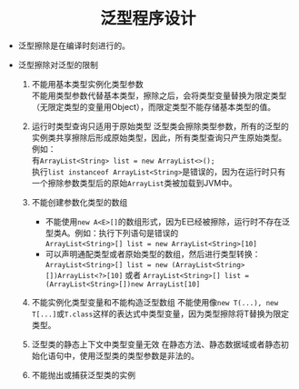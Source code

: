 # <center>泛型程序设计</center>
* 泛型擦除是在编译时刻进行的。  

* 泛型擦除对泛型的限制
    1. 不能用基本类型实例化类型参数  
        不能用类型参数代替基本类型，擦除之后，会将类型变量替换为限定类型（无限定类型的变量用Object），而限定类型不能存储基本类型的值。
    
    2. 运行时类型查询只适用于原始类型
        泛型类会擦除类型参数，所有的泛型的实例类共享擦除后形成原始类型，因此，所有类型查询只产生原始类型。  
        例如：  
        有`ArrayList<String> list = new ArrayList<>();`  
        执行`list instanceof ArrayList<String>`是错误的，因为在运行时只有一个擦除参数类型后的原始`ArrayList`类被加载到JVM中。  
    
    3. 不能创建参数化类型的数组  
        * 不能使用`new A<E>[]`的数组形式，因为E已经被擦除，运行时不存在泛型类A<E>。例如：执行下列语句是错误的  
        `ArrayList<String>[] list = new ArrayList<String>[10]`
        * 可以声明通配类型或者原始类型的数组，然后进行类型转换：  
        `ArrayList<String>[] list = new (ArrayList<String>[])ArrayList<?>[10]`
        或者 `ArrayList<String>[] list = (ArrayList<String>[])new ArrayList[10]`  

    4. 不能实例化类型变量和不能构造泛型数组
        不能使用像`new T(...), new T[...]`或`T.class`这样的表达式中类型变量，因为类型擦除将T替换为限定类型。

    5. 泛型类的静态上下文中类型变量无效
        在静态方法、静态数据域或者静态初始化语句中，使用泛型类的类型参数是非法的。

    6. 不能抛出或捕获泛型类的实例